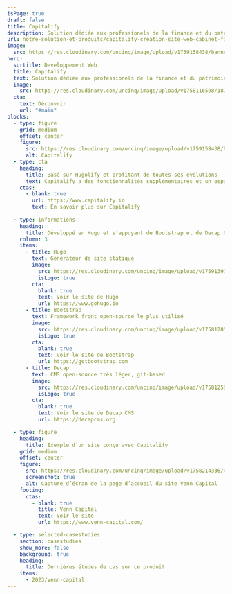 ```yaml
---
isPage: true
draft: false
title: Capitalify
description: Solution dédiée aux professionels de la finance et du patrimoine.
url: notre-solution-et-produits/capitalify-creation-site-web-cabinet-financier
image:
  src: https://res.cloudinary.com/uncinq/image/upload/v1759158438/banner-capitalify_owadmj.png
hero:
  surtitle: Developpement Web
  title: Capitalify
  text: Solution dédiée aux professionels de la finance et du patrimoine.
  image:
    src: https://res.cloudinary.com/uncinq/image/upload/v1758116598/181.Nodes_vgmgrr.svg
  cta:
    text: Découvrir
    url: "#main"
blocks:
  - type: figure
    grid: medium
    offset: center
    figure:
      src: https://res.cloudinary.com/uncinq/image/upload/v1759158438/banner-capitalify_owadmj.png
      alt: Capitalify
  - type: cta
    heading:
      title: Basé sur Hugolify et profitant de toutes ses évolutions
      text: Capitalify a des fonctionnalités supplémentaires et un espace admin dédié à l’univers des métiers de la finance.
    ctas:
      - blank: true
        url: https://www.capitalify.io
        text: En savoir plus sur Capitalify
  
  - type: informations
    heading:
      title: Développé en Hugo et s’appuyant de Bootstrap et de Decap CMS
    column: 3
    items:
      - title: Hugo
        text: Générateur de site statique
        image:
          src: https://res.cloudinary.com/uncinq/image/upload/v1759139728/logo-hugo_mpfc7g.svg
          isLogo: true
        cta:
          blank: true
          text: Voir le site de Hugo
          url: https://www.gohugo.io
      - title: Bootstrap
        text: Framework front open-source le plus utilisé
        image:
          src: https://res.cloudinary.com/uncinq/image/upload/v1758128591/logo-bootstrap-5_h3gtgt.svg
          isLogo: true
        cta:
          blank: true
          text: Voir le site de Bootstrap
          url: https://getbootstrap.com
      - title: Decap
        text: CMS open-source très léger, git-based
        image:
          src: https://res.cloudinary.com/uncinq/image/upload/v1758125974/logo-decap-cms_s1xnvt.svg
          isLogo: true
        cta:
          blank: true
          text: Voir le site de Decap CMS
          url: https://decapcms.org

  - type: figure
    heading:
      title: Exemple d’un site conçu avec Capitalify
    grid: medium
    offset: center
    figure:
      src: https://res.cloudinary.com/uncinq/image/upload/v1758214336/venn-capital_yoby2j.png
      screenshot: true
      alt: Capture d’écran de la page d’accueil du site Venn Capital
    footing:
      ctas:
        - blank: true
          title: Venn Capital
          text: Voir le site
          url: https://www.venn-capital.com/

  - type: selected-casestudies
    section: casestudies
    show_more: false
    background: true
    heading:
      title: Dernières études de cas sur ce produit
    items:
      - 2023/venn-capital
---
```

